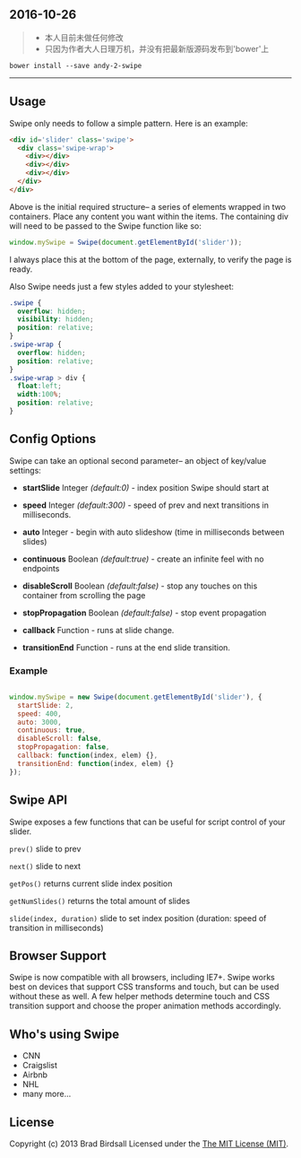 ## 2016-10-26

> - 本人目前未做任何修改
> - 只因为作者大人日理万机，并没有把最新版源码发布到'bower'上

``` shell
bower install --save andy-2-swipe
```

---
## Usage
Swipe only needs to follow a simple pattern. Here is an example:

``` html
<div id='slider' class='swipe'>
  <div class='swipe-wrap'>
    <div></div>
    <div></div>
    <div></div>
  </div>
</div>
```

Above is the initial required structure– a series of elements wrapped in two containers. Place any content you want within the items. The containing div will need to be passed to the Swipe function like so:

``` js
window.mySwipe = Swipe(document.getElementById('slider'));
```

I always place this at the bottom of the page, externally, to verify the page is ready.

Also Swipe needs just a few styles added to your stylesheet:

``` css
.swipe {
  overflow: hidden;
  visibility: hidden;
  position: relative;
}
.swipe-wrap {
  overflow: hidden;
  position: relative;
}
.swipe-wrap > div {
  float:left;
  width:100%;
  position: relative;
}
```

## Config Options

Swipe can take an optional second parameter– an object of key/value settings:

- **startSlide** Integer *(default:0)* - index position Swipe should start at

-	**speed** Integer *(default:300)* - speed of prev and next transitions in milliseconds.

- **auto** Integer - begin with auto slideshow (time in milliseconds between slides)

- **continuous** Boolean *(default:true)* - create an infinite feel with no endpoints

- **disableScroll** Boolean *(default:false)* - stop any touches on this container from scrolling the page

- **stopPropagation** Boolean *(default:false)* - stop event propagation
 
-	**callback** Function - runs at slide change.

- **transitionEnd** Function - runs at the end slide transition.

### Example

``` js

window.mySwipe = new Swipe(document.getElementById('slider'), {
  startSlide: 2,
  speed: 400,
  auto: 3000,
  continuous: true,
  disableScroll: false,
  stopPropagation: false,
  callback: function(index, elem) {},
  transitionEnd: function(index, elem) {}
});

```

## Swipe API

Swipe exposes a few functions that can be useful for script control of your slider.

`prev()` slide to prev

`next()` slide to next

`getPos()` returns current slide index position

`getNumSlides()` returns the total amount of slides

`slide(index, duration)` slide to set index position (duration: speed of transition in milliseconds)

## Browser Support
Swipe is now compatible with all browsers, including IE7+. Swipe works best on devices that support CSS transforms and touch, but can be used without these as well. A few helper methods determine touch and CSS transition support and choose the proper animation methods accordingly.

## Who's using Swipe
- CNN
- Craigslist
- Airbnb
- NHL
- many more…

## License
Copyright (c) 2013 Brad Birdsall Licensed under the [The MIT License (MIT)](http://opensource.org/licenses/MIT).
